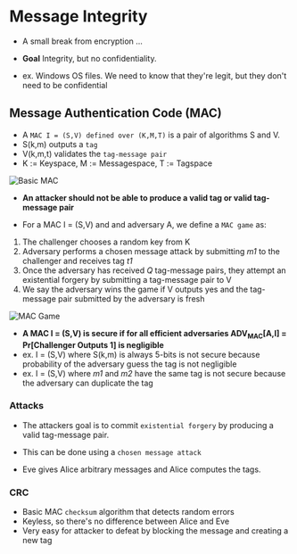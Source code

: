# Message Integrity

- A small break from encryption ...

- **Goal** Integrity, but no confidentiality.
 - ex. Windows OS files. We need to know that they're legit, but they don't need to be confidential

## Message Authentication Code (MAC)

- A `MAC I = (S,V) defined over (K,M,T)` is a pair of algorithms S and V.
 - S(k,m) outputs a `tag`
 - V(k,m,t) validates the `tag-message pair`
 - K := Keyspace, M := Messagespace, T := Tagspace

 ![Basic MAC](https://i.ytimg.com/vi/cNycdfFEgBc/maxresdefault.jpg)

- **An attacker should not be able to produce a valid tag or valid tag-message pair**

- For a MAC I = (S,V) and and adversary A, we define a `MAC game` as:
 1. The challenger chooses a random key from K
 2. Adversary performs a chosen message attack by submitting _m1_ to the challenger and receives tag _t1_
 3. Once the adversary has received _Q_ tag-message pairs, they attempt an existential forgery by submitting a tag-message pair to V
 4. We say the adversary wins the game if V outputs yes and the tag-message pair submitted by the adversary is fresh

![MAC Game](MessageIntegrity/MACGame.png)

- **A MAC I = (S,V) is secure if for all efficient adversaries ADV<sub>MAC</sub>[A,I] = Pr[Challenger Outputs 1] is negligible**
 - ex. I = (S,V) where S(k,m) is always 5-bits is not secure because probability of the adversary guess the tag is not negligible
 - ex. I = (S,V) where _m1_ and _m2_ have the same tag is not secure because the adversary can duplicate the tag


### Attacks

- The attackers goal is to commit `existential forgery` by producing a valid tag-message pair.

- This can be done using a `chosen message attack`
 - Eve gives Alice arbitrary messages and Alice computes the tags.


### CRC

- Basic MAC `checksum` algorithm that detects random errors
- Keyless, so there's no difference between Alice and Eve
- Very easy for attacker to defeat by blocking the message and creating a new tag

